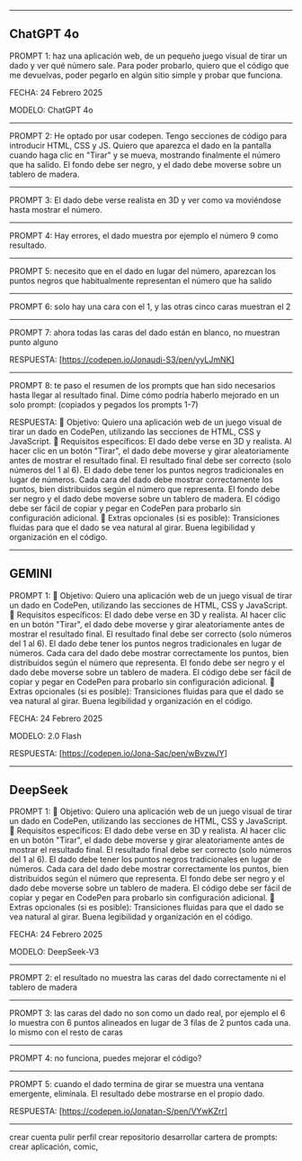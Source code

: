 ----------------------------------------------------------------
ChatGPT 4o
----------------------------------------------------------------

PROMPT 1:
haz una aplicación web, de un pequeño juego visual de tirar un dado y ver qué número sale. Para poder probarlo, quiero que el código que me devuelvas, poder pegarlo en algún sitio simple y probar que funciona.

FECHA:
24 Febrero 2025

MODELO:
ChatGPT 4o

----------------------------------------------------------------
PROMPT 2:
He optado por usar codepen. Tengo secciones de código para introducir HTML, CSS y JS. Quiero que aparezca el dado en la pantalla cuando haga clic en "Tirar" y se mueva, mostrando finalmente el número que ha salido. El fondo debe ser negro, y el dado debe moverse sobre un tablero de madera.

----------------------------------------------------------------
PROMPT 3: 
El dado debe verse realista en 3D y ver como va moviéndose hasta mostrar el número.

----------------------------------------------------------------
PROMPT 4: 
Hay errores, el dado muestra por ejemplo el número 9 como resultado. 

----------------------------------------------------------------
PROMPT 5: 
necesito que en el dado en lugar del número, aparezcan los puntos negros que habitualmente representan el número que ha salido

----------------------------------------------------------------
PROMPT 6:
solo hay una cara con el 1, y las otras cinco caras muestran el 2

----------------------------------------------------------------
PROMPT 7:
ahora todas las caras del dado están en blanco, no muestran punto alguno

RESPUESTA:
[https://codepen.io/Jonaudi-S3/pen/yyLJmNK]

----------------------------------------------------------------
PROMPT 8:
te paso el resumen de los prompts que han sido necesarios hasta llegar al resultado final. Dime cómo podría haberlo mejorado en un solo prompt:
(copiados y pegados los prompts 1-7)

RESPUESTA:
📌 Objetivo:
    Quiero una aplicación web de un juego visual de tirar un dado en CodePen, utilizando las secciones de HTML, CSS y JavaScript.
📌 Requisitos específicos:
    El dado debe verse en 3D y realista.
    Al hacer clic en un botón "Tirar", el dado debe moverse y girar aleatoriamente antes de mostrar el resultado final.
    El resultado final debe ser correcto (solo números del 1 al 6).
    El dado debe tener los puntos negros tradicionales en lugar de números.
    Cada cara del dado debe mostrar correctamente los puntos, bien distribuidos según el número que representa.
    El fondo debe ser negro y el dado debe moverse sobre un tablero de madera.
    El código debe ser fácil de copiar y pegar en CodePen para probarlo sin configuración adicional.
📌 Extras opcionales (si es posible):
    Transiciones fluidas para que el dado se vea natural al girar.
    Buena legibilidad y organización en el código.

----------------------------------------------------------------
GEMINI
----------------------------------------------------------------

PROMPT 1:
📌 Objetivo:
    Quiero una aplicación web de un juego visual de tirar un dado en CodePen, utilizando las secciones de HTML, CSS y JavaScript.
📌 Requisitos específicos:
    El dado debe verse en 3D y realista.
    Al hacer clic en un botón "Tirar", el dado debe moverse y girar aleatoriamente antes de mostrar el resultado final.
    El resultado final debe ser correcto (solo números del 1 al 6).
    El dado debe tener los puntos negros tradicionales en lugar de números.
    Cada cara del dado debe mostrar correctamente los puntos, bien distribuidos según el número que representa.
    El fondo debe ser negro y el dado debe moverse sobre un tablero de madera.
    El código debe ser fácil de copiar y pegar en CodePen para probarlo sin configuración adicional.
📌 Extras opcionales (si es posible):
    Transiciones fluidas para que el dado se vea natural al girar.
    Buena legibilidad y organización en el código. 

FECHA:
24 Febrero 2025

MODELO:
2.0 Flash

RESPUESTA:
[https://codepen.io/Jona-Sac/pen/wBvzwJY]


----------------------------------------------------------------
DeepSeek
----------------------------------------------------------------

PROMPT 1:
📌 Objetivo:
    Quiero una aplicación web de un juego visual de tirar un dado en CodePen, utilizando las secciones de HTML, CSS y JavaScript.
📌 Requisitos específicos:
    El dado debe verse en 3D y realista.
    Al hacer clic en un botón "Tirar", el dado debe moverse y girar aleatoriamente antes de mostrar el resultado final.
    El resultado final debe ser correcto (solo números del 1 al 6).
    El dado debe tener los puntos negros tradicionales en lugar de números.
    Cada cara del dado debe mostrar correctamente los puntos, bien distribuidos según el número que representa.
    El fondo debe ser negro y el dado debe moverse sobre un tablero de madera.
    El código debe ser fácil de copiar y pegar en CodePen para probarlo sin configuración adicional.
📌 Extras opcionales (si es posible):
    Transiciones fluidas para que el dado se vea natural al girar.
    Buena legibilidad y organización en el código.

FECHA:
24 Febrero 2025

MODELO:
DeepSeek-V3

----------------------------------------------------------------
PROMPT 2:
el resultado no muestra las caras del dado correctamente ni el tablero de madera

----------------------------------------------------------------
PROMPT 3:
las caras del dado no son como un dado real, por ejemplo el 6 lo muestra con 6 puntos alineados en lugar de 3 filas de 2 puntos cada una. lo mismo con el resto de caras

----------------------------------------------------------------
PROMPT 4:
no funciona, puedes mejorar el código?

----------------------------------------------------------------
PROMPT 5:
cuando el dado termina de girar se muestra una ventana emergente, elimínala. El resultado debe mostrarse en el propio dado.

RESPUESTA:
[https://codepen.io/Jonatan-S/pen/VYwKZrr]

----------------------------------------------------------------














crear cuenta
pulir perfil
crear repositorio
desarrollar cartera de prompts: crear aplicación, comic, 
